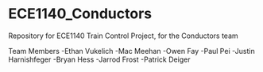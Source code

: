 # ECE1140_Conductors
Repository for ECE1140 Train Control Project, for the Conductors team

Team Members
-Ethan Vukelich
-Mac Meehan
-Owen Fay
-Paul Pei
-Justin Harnishfeger
-Bryan Hess
-Jarrod Frost
-Patrick Deiger
